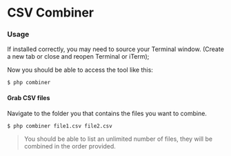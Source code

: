 # CSV Combiner

### Usage

If installed correctly, you may need to source your Terminal window. (Create a new tab or close and reopen Terminal or iTerm);

Now you should be able to access the tool like this:

`$ php combiner`

#### Grab CSV files

Navigate to the folder you that contains the files you want to combine.

`$ php combiner file1.csv file2.csv`

> You should be able to list an unlimited number of files, they will be combined in the order provided.
